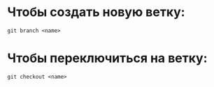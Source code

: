 # Чтобы создать новую ветку: 
`git branch <name>`

# Чтобы переключиться на ветку: 
`git checkout <name>`
